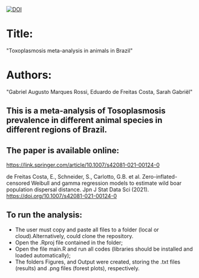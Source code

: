 
[![DOI](https://zenodo.org/badge/DOI/10.1007/s42081-021-00124-0.svg)](https://link.springer.com/article/10.1007/s42081-021-00124-0)



# Title: 
"Toxoplasmosis meta-analysis in animals in Brazil"

# Authors: 
"Gabriel Augusto Marques Rossi, Eduardo de Freitas Costa, Sarah Gabriël"


## This is a meta-analysis of Tosoplasmosis prevalence in different animal species in different regions of Brazil.

## The paper is available online:

https://link.springer.com/article/10.1007/s42081-021-00124-0

de Freitas Costa, E., Schneider, S., Carlotto, G.B. et al. Zero-inflated-censored Weibull and gamma regression models to estimate wild boar population dispersal distance. Jpn J Stat Data Sci (2021). https://doi.org/10.1007/s42081-021-00124-0


## To run the analysis: 
 + The user must copy and paste all files to a folder (local or cloud).Alternatively, could clone the repository.
 + Open the .Rproj file contained in the folder; 
 + Open the file main.R and run all codes (libraries should be installed and loaded automatically);
 + The folders Figures, and Output were created, storing the .txt files (results) and .png files (forest plots), respectively.
